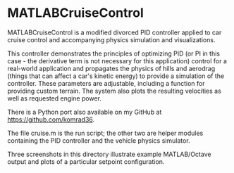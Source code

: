 # MATLABCruiseControl

MATLABCruiseControl is a modified divorced PID controller applied to car cruise control and accompanying
physics simulation and visualizations.

This controller demonstrates the principles of optimizing PID (or PI in this case - the derivative term
is not necessary for this application) control for a real-world application and propagates the physics of hills
and aerodrag (things that can affect a car's kinetic energy) to provide a simulation of the controller. These parameters are adjustable, including a function for providing custom terrain. The system also
plots the resulting velocities as well as requested engine power.

There is a Python port also available on my GitHub at https://github.com/komrad36.

The file cruise.m is the run script; the other two are helper modules containing the PID controller
and the vehicle physics simulator.

Three screenshots in this directory illustrate example MATLAB/Octave output and plots of a particular setpoint configuration.
